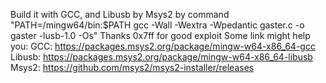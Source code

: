 Build it with GCC, and Libusb by Msys2 by command "PATH=/mingw64/bin:$PATH gcc -Wall -Wextra -Wpedantic gaster.c -o gaster -lusb-1.0 -Os"
Thanks 0x7ff for good exploit
Some link might help you:
GCC: https://packages.msys2.org/package/mingw-w64-x86_64-gcc
Libusb: https://packages.msys2.org/package/mingw-w64-x86_64-libusb
Msys2: https://github.com/msys2/msys2-installer/releases
